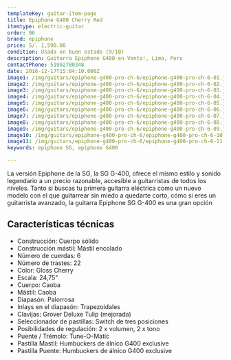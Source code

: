 ```yaml
---
templateKey: guitar-item-page
title: Epiphone G400 Cherry Red
itemtype: electric-guitar
order: 96
brand: epiphone
price: S/. 1,590.00
condition: Usada en buen estado (9/10)
description: Guitarra Epiphone G400 en Venta!, Lima, Peru
contactPhone: 51992780348
date: 2016-12-17T15:04:10.000Z
image1: /img/guitars/epiphone-g400-pro-ch-6/epiphone-g400-pro-ch-6-01.jpg
image2: /img/guitars/epiphone-g400-pro-ch-6/epiphone-g400-pro-ch-6-02.jpg
image3: /img/guitars/epiphone-g400-pro-ch-6/epiphone-g400-pro-ch-6-03.jpg
image4: /img/guitars/epiphone-g400-pro-ch-6/epiphone-g400-pro-ch-6-04.jpg
image5: /img/guitars/epiphone-g400-pro-ch-6/epiphone-g400-pro-ch-6-05.jpg
image6: /img/guitars/epiphone-g400-pro-ch-6/epiphone-g400-pro-ch-6-06.jpg
image7: /img/guitars/epiphone-g400-pro-ch-6/epiphone-g400-pro-ch-6-07.jpg
image8: /img/guitars/epiphone-g400-pro-ch-6/epiphone-g400-pro-ch-6-08.jpg
image9: /img/guitars/epiphone-g400-pro-ch-6/epiphone-g400-pro-ch-6-09.jpg
image10: /img/guitars/epiphone-g400-pro-ch-6/epiphone-g400-pro-ch-6-10.jpg
image11: /img/guitars/epiphone-g400-pro-ch-6/epiphone-g400-pro-ch-6-11.jpg
keywords: epiphone SG, epiphone G400

---
```

La versión Epiphone de la SG, la SG G-400, ofrece el mismo estilo y sonido legendario a un precio razonable, accesible a guitarristas de todos los niveles. Tanto si buscas tu primera guitarra eléctrica como un nuevo modelo con el que guitarrear sin miedo a quedarte corto, cómo si eres un guitarrista avanzado, la guitarra Epiphone SG G-400 es una gran opción

## Características técnicas

* Construcción: Cuerpo sólido
* Construcción mástil: Mástil encolado
* Número de cuerdas: 6
* Número de trastes: 22
* Color: Gloss Cherry
* Escala: 24,75"
* Cuerpo: Caoba
* Mástil: Caoba
* Diapasón: Palorrosa
* Inlays en el diapasón: Trapezoidales
* Clavijas: Grover Deluxe Tulip (mejorada)
* Seleccionador de pastillas: Switch de tres posiciones
* Posibilidades de regulación: 2 x volumen, 2 x tono
* Puente / Trémolo: Tune-O-Matic
* Pastilla Mastil: Humbuckers de álnico G400 exclusive
* Pastilla Puente: Humbuckers de álnico G400 exclusive